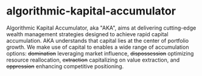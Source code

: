 # algorithmic-kapital-accumulator
Algorithmic Kapital Accumulator, aka "AKA", aims at delivering cutting-edge wealth management strategies designed to achieve rapid capital accumulation.
AKA understands that capital lies at the center of portfolio growth.
We make use of capital to enables a wide range of accumulation options: ~~domination~~ leveraging market influence, ~~dispossession~~ optimizing resource reallocation, ~~extraction~~ capitalizing on value extraction, and ~~oppression~~ enhancing competitive positioning.
